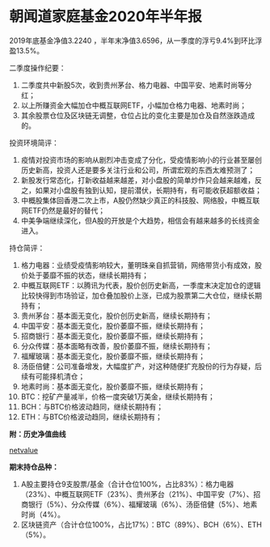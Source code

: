 # 朝闻道家庭基金2020年半年报

2019年底基金净值3.2240 ，半年末净值3.6596，从一季度的浮亏9.4%到环比浮盈13.5%。

二季度操作纪要：

1. 二季度共中新股5次，收到贵州茅台、格力电器、中国平安、地素时尚等分红；
2. 以上所赚资金大幅加仓中概互联网ETF，小幅加仓格力电器、地素时尚；
3. 其余股票仓位及区块链无调整，仓位占比的变化主要是加仓及自然涨跌造成的。

投资环境简评：

1. 疫情对投资市场的影响从剧烈冲击变成了分化，受疫情影响小的行业甚至屡创历史新高，投资人还是要多关注行业和公司，所谓宏观的东西太难预测了；
2. 新股发行常态化，打新收益越来越差，对小盘股的简单炒作只会越来越难，反之，如果对小盘股有独到认知，提前潜伏，长期持有，有可能收获超额收益；
3. 中概股集体回香港二次上市，A股仍然缺少真正的科技股、网络股，中概互联网ETF仍然是最好的替代；
4. 中美争端继续深化，但A股的开放是个大趋势，相信会有越来越多的长线资金进入。

持仓简评：

1. 格力电器：业绩受疫情影响较大，董明珠亲自抓营销，网络带货小有成效，股价处于萎靡不振的状态，继续长期持有；
2. 中概互联网ETF：以腾讯为代表，股价创历史新高，一季度末决定加仓的逻辑比较快得到市场验证，加仓叠加股价上涨，已成为股票第二大仓位，继续长期持有；
3. 贵州茅台：基本面无变化，股价创历史新高，继续长期持有；
4. 中国平安：基本面无变化，股价萎靡不振，继续长期持有；
5. 招商银行：基本面无变化，股价萎靡不振，继续长期持有；
6. 分众传媒：基本面略有改善，股价萎靡不振，继续长期持有；
7. 福耀玻璃：基本面无变化，股价萎靡不振，继续长期持有；
8. 汤臣倍健：公司准备增发，大幅度扩产，对这种随便扩充股份的行为存疑，后续有可能择机清仓；
9. 地素时尚：基本面无变化，股价萎靡不振，继续长期持有；
10. BTC：挖矿产量减半，价格一度突破1万美金，继续长期持有；
11. BCH：与BTC价格波动趋同，继续长期持有；
12. ETH：与BTC价格波动趋同，继续长期持有；

**附：历史净值曲线**

[netvalue](../../netvalue.html ':include  :type=iframe')

**期末持仓品种：**

1. A股主要持仓9支股票/基金（合计仓位100%，占比83%）：格力电器（23%）、中概互联网ETF（23%）、贵州茅台（21%）、中国平安（7%）、招商银行（5%）、分众传媒（6%）、福耀玻璃（6%）、汤臣倍健（5%）、地素时尚（4%）。
2. 区块链资产（合计仓位100%，占比17%）：BTC（89%）、BCH（6%）、ETH（5%）。
